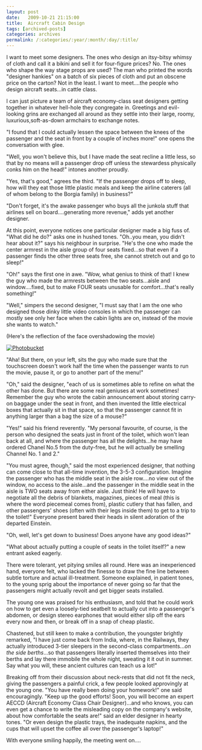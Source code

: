 ```yaml
---
layout: post
date:	2009-10-21 21:15:00
title:  Aircraft Cabin Design
tags: [archived-posts]
categories: archives
permalink: /:categories/:year/:month/:day/:title/
---
```

I want to meet some designers. The ones who design an itsy-bitsy whimsy of cloth and call it a bikini and sell it for four-figure prices? No. The ones who shape the way stage props are used? The man who printed the words "designer hankies" on a batch of six pieces of cloth and put an obscene price on the carton? Not in the least. I want to meet....the people who design aircraft seats...in cattle class.


I can just picture a team of aircraft economy-class seat designers getting together in whatever hell-hole they congregate in. Greetings and evil-looking grins are exchanged all around as they settle into their large, roomy, luxurious,soft-as-down armchairs to exchange notes.

"I found that I could actually lessen the space between the knees of the passenger and the seat in front by a couple of inches more!" one opens the conversation with glee.

"Well, you won't believe this, but I have made the seat recline a little less, so that by no means will a passenger drop off unless the stewardess physically conks him on the head!" intones another proudly.

"Yes, that's good," agrees the third. "If the passenger drops off to sleep, how will they eat those little plastic meals and keep the airline caterers (all of whom belong to the Borgia family) in business?"

"Don't forget, it's the awake passenger who buys all the junkola stuff that airlines sell on board....generating more revenue," adds yet another designer. 

At this point, everyone notices one particular designer made a big fuss of. "What did he do?" asks one in hushed tones. "Oh..you mean, you didn't hear about it?" says his neighbour in surprise. "He's the one who made the center armrest in the aisle group of four seats fixed...so that even if a passenger finds the other three seats free, she cannot stretch out and go to sleep!"

"Oh!" says the first one in awe. "Wow, what genius to think of that! I knew the guy who made the armrests between the two seats...aisle and window....fixed, but to make FOUR seats unusable for comfort...that's really something!"

"Well," simpers the second designer, "I must say that I am the one who designed those dinky little video consoles in which the passenger can mostly see only her face when the cabin lights are on, instead of the movie she wants to watch."

(Here's the reflection of the face overshadowing the movie)


<a href="http://s562.photobucket.com/albums/ss67/pugaippadam/?action=view&current=IMG_7971.jpg" target="_blank"><img src="http://i562.photobucket.com/albums/ss67/pugaippadam/IMG_7971.jpg" border="0" alt="Photobucket"></a>


"Aha! But there, on your left, sits the guy who made sure that the touchscreen doesn't work half the time when the passenger wants to run the movie, pause it, or go to another part of the menu!"

"Oh," said the designer, "each of us is sometimes able to refine on what the other has done. But there are some real geniuses at work sometimes! Remember the guy who wrote the cabin announcement about storing carry-on baggage under the seat in front, and then invented the little electrical boxes that actually sit in that space, so that the passenger cannot fit in anything larger than a bag the size of a mouse?"

"Yes!" said his friend reverently. "My personal favourite, of course, is the person who designed the seats just in front of the toilet, which won't lean back at all, and where the passenger has all the delights...he may  have ordered Chanel No.5 from the duty-free, but he will actually  be smelling Channel No. 1 and 2."

"You must agree, though," said the most experienced designer, that nothing can come close to that all-time invention, the 3-5-3 configuration. Imagine the passenger who has the middle seat in the aisle row....no view out of the window, no access to the aisle...and the passenger in the middle seat in the aisle is TWO seats away from either aisle. Just think! He will have to negotiate all the debris of blankets, magazines, pieces of meal (this is where the word piecemeal comes from), plastic cutlery that has fallen, and other passengers' shoes (often with their legs inside them) to get to a trip to the toilet!" Everyone present bared their heads in silent adoration of the departed Einstein.

"Oh, well, let's get down to business! Does anyone have any good ideas?"

"What about actually putting a couple of seats in the toilet itself?" a new entrant asked eagerly.

There were tolerant, yet pitying smiles all round. Here was an inexperienced hand, everyone felt, who lacked the finesse to draw the fine line between subtle torture and actual ill-treatment. Someone explained, in patient tones, to the young sprig about the importance of never going so far that the passengers might actually revolt and get bigger seats installed.

 The young one was praised for his enthusiasm, and told that he could work on how to get even a loosely-tied seatbelt to actually cut into a passenger's abdomen, or design stereo earphones that would either slip off the ears every now and then, or break off in a snap of cheap plastic. 

Chastened, but still keen to make a contribution, the youngster brightly remarked, "I have just come back from India, where, in the Railways, they actually introduced 3-tier sleepers in the second-class compartments...*on the side berths*...so that passengers literally inserted themselves into their berths and lay there immobile the whole night, sweating it it out in summer. Say what you will, these ancient cultures can teach us a lot!" 

Breaking off from their discussion about neck-rests that did not fit the neck, giving the passengers a painful crick, a few people looked approvingly at the young one. "You have really been doing your homework!" one said encouragingly. "Keep up the good efforts! Soon, you will become an expert AECCD (Aircraft Economy Class Chair Designer)...and who knows, you can even get a chance to write the misleading copy on the company's website, about how comfortable the seats are!" said an elder designer in hearty tones. "Or even design the plastic trays, the inadequate napkins, and the cups that will upset the coffee all over the passenger's laptop!"

With everyone smiling happily, the meeting went on....
